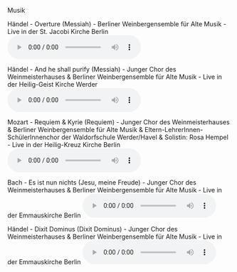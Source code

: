 Musik

Händel - Overture (Messiah) - Berliner Weinbergensemble für Alte Musik - Live in der St. Jacobi Kirche Berlin
<audio src="https://drive.google.com/uc?export=download&id=1e-T0irQi4RbQDNw5cO39Iar_vp3kgS7s" controls preload></audio>

Händel - And he shall purify (Messiah) - Junger Chor des Weinmeisterhauses & Berliner Weinbergensemble für Alte Musik - Live in der Heilig-Geist Kirche Werder
<audio src="https://drive.google.com/uc?export=download&id=1W6zcOrOyp0uLDpD-EhxY4ON5YZwAgFi0" controls preload></audio>

Mozart - Requiem & Kyrie (Requiem) - Junger Chor des Weinmeisterhauses & Berliner Weinbergensemble für Alte Musik & Eltern-LehrerInnen-SchülerInnenchor der Waldorfschule Werder/Havel & Solistin: Rosa Hempel - Live in der Heilig-Kreuz Kirche Berlin
<audio src="https://drive.google.com/uc?export=download&id=132oIQrWMtvicKeShVIWX8Fn0ljYvFEgR" controls preload></audio>

Bach - Es ist nun nichts (Jesu, meine Freude) - Junger Chor des Weinmeisterhauses & Berliner Weinbergensemble für Alte Musik - Live in der Emmauskirche Berlin
<audio src="https://drive.google.com/uc?export=download&id=1W7unLDjFYYT8AyvFXn-cSQI-Kzl9YPQe" controls preload></audio>

Händel - Dixit Dominus (Dixit Dominus) - Junger Chor des Weinmeisterhauses & Berliner Weinbergensemble für Alte Musik - Live in der Emmauskirche Berlin
<audio src="https://drive.google.com/uc?export=download&id=1MF0fyGJsJUPeQla7Mtz7qNWV_ePjDAXk" controls preload></audio>


